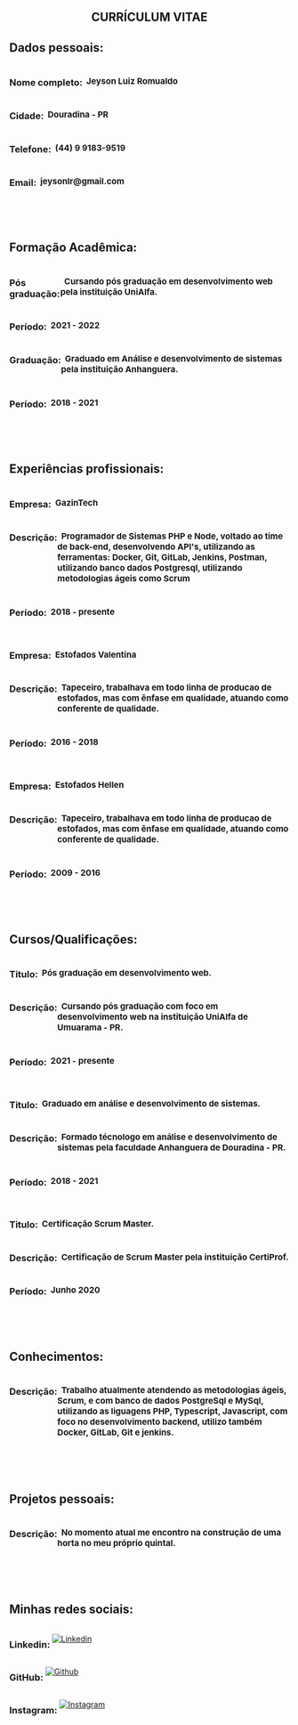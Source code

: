 <div align="center"> <h2 style="font-weight:bold">CURRÍCULUM VITAE</h2> </div>

<div>
    <h2 style="font-weight:bold"> Dados pessoais: </h2>
    <div id="inputs" style="display: flex">
        <h3 style="font-weight:bold"> Nome completo: </h3> 
        <h4 style="font-size:15px"> &nbsp; Jeyson Luiz Romualdo</h4> 
    </div>
    <div id="inputs" style="display: flex">
        <h3 style="font-weight:bold"> Cidade: </h3> 
        <h4 style="font-size:15px"> &nbsp; Douradina - PR</h4> 
    </div>
    <div id="inputs" style="display: flex">
        <h3 style="font-weight:bold"> Telefone: </h3> 
        <h4 style="font-size:15px"> &nbsp; (44) 9 9183-9519</h4> 
    </div>
    <div id="inputs" style="display: flex">
        <h3 style="font-weight:bold"> Email: </h3> 
        <h4 style="font-size:15px"> &nbsp; jeysonlr@gmail.com</h4> 
    </div>
</div>

<br><br>

<div>
    <h2 style="font-weight:bold"> Formação Acadêmica: </h2>
    <div id="inputs" style="display: flex">
        <h3 style="font-weight:bold"> Pós graduação: </h3> 
        <h4 style="font-size:15px"> &nbsp; Cursando pós graduação em desenvolvimento web pela instituição UniAlfa.</h4> 
    </div>
    <div id="inputs" style="display: flex">
        <h3 style="font-weight:bold"> Período: </h3> 
        <h4 style="font-size:15px"> &nbsp; 2021 - 2022</h4> 
    </div>
    <div id="inputs" style="display: flex">
        <h3 style="font-weight:bold"> Graduação: </h3> 
        <h4 style="font-size:15px"> &nbsp; Graduado em Análise e desenvolvimento de sistemas pela instituição Anhanguera.</h4> 
    </div>
    <div id="inputs" style="display: flex">
        <h3 style="font-weight:bold"> Período: </h3> 
        <h4 style="font-size:15px"> &nbsp; 2018 - 2021</h4> 
    </div>
</div>

<br><br>

<div>
    <h2 style="font-weight:bold"> Experiências profissionais: </h2>
    <div id="inputs" style="display: flex">
        <h3 style="font-weight:bold">Empresa:</h3>
        <h4 style="font-size:15px">&nbsp; GazinTech</h4>
    </div>
    <div id="inputs" style="display: flex">
        <h3 style="font-weight:bold"> Descrição: </h3>
        <h4 style="font-size:15px"> &nbsp; Programador de Sistemas PHP e Node, voltado ao time de back-end, desenvolvendo API's, utilizando as ferramentas: Docker, Git, GitLab, Jenkins, Postman, utilizando banco dados Postgresql, utilizando metodologias ágeis como Scrum
        </h4> 
    </div>
    <div id="inputs" style="display: flex">
        <h3 style="font-weight:bold"> Período: </h3> 
        <h4 style="font-size:15px"> &nbsp; 2018 - presente</h4> 
    </div>
    <br>
     <div id="inputs" style="display: flex">
        <h3 style="font-weight:bold">Empresa:</h3>
        <h4 style="font-size:15px">&nbsp; Estofados Valentina</h4>
    </div>
    <div id="inputs" style="display: flex">
        <h3 style="font-weight:bold"> Descrição: </h3>
        <h4 style="font-size:15px"> &nbsp; Tapeceiro, trabalhava em todo linha de producao de estofados, mas com ênfase em qualidade, atuando como conferente de qualidade.
        </h4>
    </div>
    <div id="inputs" style="display: flex">
        <h3 style="font-weight:bold"> Período: </h3>
        <h4 style="font-size:15px"> &nbsp; 2016 - 2018</h4>
    </div>
    <br>
    <div id="inputs" style="display: flex">
        <h3 style="font-weight:bold">Empresa:</h3>
        <h4 style="font-size:15px">&nbsp; Estofados Hellen</h4>
    </div>
    <div id="inputs" style="display: flex">
        <h3 style="font-weight:bold"> Descrição: </h3>
        <h4 style="font-size:15px"> &nbsp; Tapeceiro, trabalhava em todo linha de producao de estofados, mas com ênfase em qualidade, atuando como conferente de qualidade.
        </h4>
    </div>
    <div id="inputs" style="display: flex">
        <h3 style="font-weight:bold"> Período: </h3>
        <h4 style="font-size:15px"> &nbsp; 2009 - 2016</h4>
    </div>
</div>

<br><br>

<div>
    <h2 style="font-weight:bold">Cursos/Qualificações:</h2>
    <div id="inputs" style="display: flex">
        <h3 style="font-weight:bold"> Titulo: </h3>
        <h4 style="font-size:15px"> &nbsp; Pós graduação em desenvolvimento web.
        </h4>
    </div>
    <div id="inputs" style="display: flex">
        <h3 style="font-weight:bold"> Descrição: </h3>
        <h4 style="font-size:15px"> &nbsp; Cursando pós graduação com foco em desenvolvimento web na instituição UniAlfa de Umuarama - PR.
        </h4>
    </div>
    <div id="inputs" style="display: flex">
        <h3 style="font-weight:bold"> Período: </h3>
        <h4 style="font-size:15px"> &nbsp; 2021 - presente</h4>
    </div>
    <br>
    <div id="inputs" style="display: flex">
        <h3 style="font-weight:bold"> Titulo: </h3>
        <h4 style="font-size:15px"> &nbsp; Graduado em análise e desenvolvimento de sistemas.
        </h4>
    </div>
    <div id="inputs" style="display: flex">
        <h3 style="font-weight:bold"> Descrição: </h3>
        <h4 style="font-size:15px"> &nbsp; Formado técnologo em análise e desenvolvimento de sistemas pela faculdade Anhanguera de Douradina - PR.
        </h4>
    </div>
    <div id="inputs" style="display: flex">
        <h3 style="font-weight:bold"> Período: </h3>
        <h4 style="font-size:15px"> &nbsp; 2018 - 2021</h4>
    </div>
    <br>
    <div id="inputs" style="display: flex">
        <h3 style="font-weight:bold"> Titulo: </h3>
        <h4 style="font-size:15px"> &nbsp; Certificação Scrum Master.
        </h4>
    </div>
    <div id="inputs" style="display: flex">
        <h3 style="font-weight:bold"> Descrição: </h3>
        <h4 style="font-size:15px"> &nbsp; Certificação de Scrum Master pela instituição CertiProf.
        </h4>
    </div>
    <div id="inputs" style="display: flex">
        <h3 style="font-weight:bold"> Período: </h3>
        <h4 style="font-size:15px"> &nbsp; Junho 2020</h4>
    </div>
</div>

<br><br>

<div>
    <h2 style="font-weight:bold">Conhecimentos:</h2>
    <div id="inputs" style="display: flex">
        <h3 style="font-weight:bold"> Descrição: </h3>
        <h4 style="font-size:15px"> &nbsp; Trabalho atualmente atendendo as metodologias ágeis, Scrum, e com banco de dados PostgreSql e MySql, utilizando as liguagens PHP, Typescript, Javascript, com foco no desenvolvimento backend, utilizo também Docker, GitLab, Git e jenkins. 
        </h4>
    </div>
</div>

<br><br>

<div>
    <h2 style="font-weight:bold">Projetos pessoais:</h2>
    <div id="inputs" style="display: flex">
        <h3 style="font-weight:bold"> Descrição: </h3> 
        <h4 style="font-size:15px"> &nbsp; No momento atual me encontro na construção de uma horta no meu próprio quintal.</h4> 
    </div>
</div>

<br><br>

<div>
    <h2 style="font-weight:bold">Minhas redes sociais:</h2>
    <div id="inputs" style="display: flex">
        <h3 style="font-weight:bold"> Linkedin:&nbsp;</h3>

[![Linkedin](https://img.shields.io/badge/Jeyson_Romualdo%20-blue?style=flat-square&logo=Linkedin&logoColor=white)](https://www.linkedin.com/in/jeyson-luiz-romualdo-86992995/)
    </div>
    <div id="inputs" style="display: flex">
        <h3 style="font-weight:bold"> GitHub:&nbsp;</h3>

[![Github](https://img.shields.io/badge/Jeyson_Romualdo%20-black?style=flat-square&logo=github&logoColor=white)](https://github.com/jeysonlr)
    </div> 
    <div id="inputs" style="display: flex">
        <h3 style="font-weight:bold"> Instagram:&nbsp;</h3>

[![Instagram](https://img.shields.io/badge/Jeyson_Romualdo%20-purple?style=flat-square&logo=instagram&logoColor=white)](https://www.instagram.com/jeysonluiz/)
    </div>    
</div>
